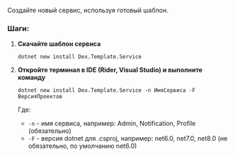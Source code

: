 Создайте новый сервис, используя готовый шаблон.

### Шаги:

1. **Скачайте шаблон сервиса**

    ```
    dotnet new install Dex.Template.Service
    ```

2. **Откройте терминал в IDE (Rider, Visual Studio) и выполните команду**

    ```
    dotnet new install Dex.Template.Service -n ИмяСервиса -F ВерсияПроектов
    ```

    Где:
    - `-n` - имя сервиса, например: Admin, Notification, Profile (обязательно)
    - `-F` - версия dotnet для .csproj, например: net6.0, net7.0, net8.0 (не обязательно, по умолчанию net6.0)